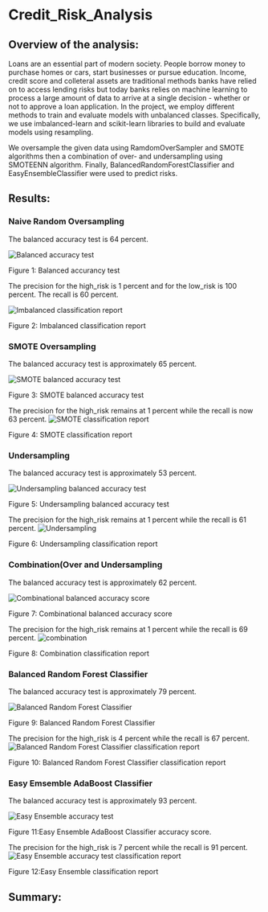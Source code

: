 # Credit_Risk_Analysis

## Overview of the analysis:

Loans are an essential part of modern society. People borrow money to purchase homes or cars, start businesses or pursue education. Income, credit score and colleteral assets are traditional methods banks have relied on to access lending risks but today banks relies on machine learning to process a large amount of data to arrive at a single decision - whether or not to approve a loan application. In the project, we employ different methods to train and evaluate models with unbalanced classes. Specifically, we use imbalanced-learn and scikit-learn libraries to build and evaluate models using resampling.

We oversample the given data using RamdomOverSampler and SMOTE algorithms then a combination of over- and undersampling using SMOTEENN algorithm. Finally, BalancedRandomForestClassifier and EasyEnsembleClassifier were used to predict risks.

## Results:

### Naive Random Oversampling

The balanced accuracy test is 64 percent.

![Balanced accuracy test](https://user-images.githubusercontent.com/91093413/151721515-ad0eb385-a502-4337-a775-f9f03ece030a.png)

Figure 1: Balanced accurancy test


The precision for the high_risk is 1 percent and for the low_risk is 100 percent. The recall is 60 percent.

![Imbalanced classification report](https://user-images.githubusercontent.com/91093413/151721623-21802718-5e54-486c-b2ed-029dbdb0a97c.png)

Figure 2: Imbalanced classification report


### SMOTE Oversampling

The balanced accuracy test is approximately 65 percent.

![SMOTE balanced accuracy test](https://user-images.githubusercontent.com/91093413/151722029-ba20d393-ce29-40f0-9d25-974b4c03ef55.png)

Figure 3: SMOTE balanced accuracy test

The precision for the high_risk remains at 1 percent while the recall is now 63 percent.
![SMOTE classification report](https://user-images.githubusercontent.com/91093413/151721924-06dd7c47-094f-4528-b155-297c8b7aef90.png)

Figure 4: SMOTE classification report

### Undersampling

The balanced accuracy test is approximately 53 percent.

![Undersampling balanced accuracy test](https://user-images.githubusercontent.com/91093413/151722153-7965848c-6bbc-4176-bf4c-0d6f5db4c740.png)

Figure 5: Undersampling balanced accuracy test

The precision for the high_risk remains at 1 percent while the recall is 61 percent.
![Undersampling](https://user-images.githubusercontent.com/91093413/151722209-9cdbf6c8-4e9e-4373-85fe-08b2efbe2c6d.png)

Figure 6: Undersampling classification report


### Combination(Over and Undersampling

The balanced accuracy test is approximately 62 percent.

![Combinational balanced accuracy score](https://user-images.githubusercontent.com/91093413/151722366-58ec595f-e9fb-4f90-a72f-946cf2084c23.png)

Figure 7: Combinational balanced accuracy score

The precision for the high_risk remains at 1 percent while the recall is 69 percent.
![combination](https://user-images.githubusercontent.com/91093413/151722424-a9d3cf37-1b1a-48bd-9e1d-ab7f093bcb6d.png)

Figure 8: Combination classification report


### Balanced Random Forest Classifier

The balanced accuracy test is approximately 79 percent.

![Balanced Random Forest Classifier](https://user-images.githubusercontent.com/91093413/151722772-3b847f51-2513-40c4-8d25-3463b6b5bd17.png)

Figure 9: Balanced Random Forest Classifier

The precision for the high_risk  is 4 percent while the recall is 67 percent.
![Balanced Random Forest Classifier classification report](https://user-images.githubusercontent.com/91093413/151722840-82ad40f8-29e1-499a-9ba7-cfee6ad87317.png)

Figure 10: Balanced Random Forest Classifier classification report


### Easy Emsemble AdaBoost Classifier

The balanced accuracy test is approximately 93 percent.

![Easy Ensemble accuracy test](https://user-images.githubusercontent.com/91093413/151723051-a0137360-1788-40ce-9121-a22405bfad98.png)

Figure 11:Easy Ensemble AdaBoost Classifier accuracy score.

The precision for the high_risk  is 7 percent while the recall is 91 percent.
![Easy Ensemble accuracy test classification report](https://user-images.githubusercontent.com/91093413/151723084-b8a2af74-b055-4f5a-9865-86f5aa9d5ee4.png)

Figure 12:Easy Ensemble classification report


## Summary:

